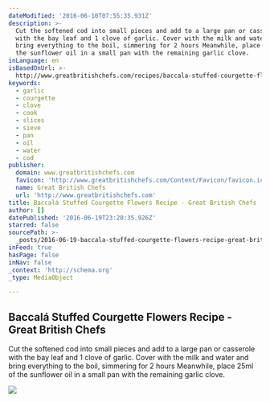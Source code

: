 ```yaml
---
dateModified: '2016-06-10T07:55:35.931Z'
description: >-
  Cut the softened cod into small pieces and add to a large pan or casserole
  with the bay leaf and 1 clove of garlic. Cover with the milk and water and
  bring everything to the boil, simmering for 2 hours Meanwhile, place 25ml of
  the sunflower oil in a small pan with the remaining garlic clove.
inLanguage: en
isBasedOnUrl: >-
  http://www.greatbritishchefs.com/recipes/baccala-stuffed-courgette-flowers-recipe
keywords:
  - garlic
  - courgette
  - clove
  - cook
  - slices
  - sieve
  - pan
  - oil
  - water
  - cod
publisher:
  domain: www.greatbritishchefs.com
  favicon: 'http://www.greatbritishchefs.com/Content/Favicon/favicon.ico'
  name: Great British Chefs
  url: 'http://www.greatbritishchefs.com'
title: Baccalá Stuffed Courgette Flowers Recipe - Great British Chefs
author: []
datePublished: '2016-06-19T23:20:35.926Z'
starred: false
sourcePath: >-
  _posts/2016-06-19-baccala-stuffed-courgette-flowers-recipe-great-british-che.md
inFeed: true
hasPage: false
inNav: false
_context: 'http://schema.org'
_type: MediaObject

---
```

<article style=""><h1>Baccalá Stuffed Courgette Flowers Recipe - Great British Chefs</h1><p>Cut the softened cod into small pieces and add to a large pan or casserole with the bay leaf and 1 clove of garlic. Cover with the milk and water and bring everything to the boil, simmering for 2 hours Meanwhile, place 25ml of the sunflower oil in a small pan with the remaining garlic clove.</p><img src="http://az723720.vo.msecnd.net/media/img62654.1426x713.jpg" /></article>